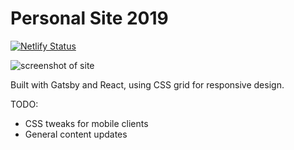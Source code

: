 # Personal Site 2019

[![Netlify Status](https://api.netlify.com/api/v1/badges/501726ac-2e67-4743-b057-9437be60105b/deploy-status)](https://app.netlify.com/sites/elegant-khorana-1d7294/deploys)

![screenshot of site](https://i.imgur.com/mAO7D10.png)

Built with Gatsby and React, using CSS grid for responsive design.

TODO:

* CSS tweaks for mobile clients
* General content updates